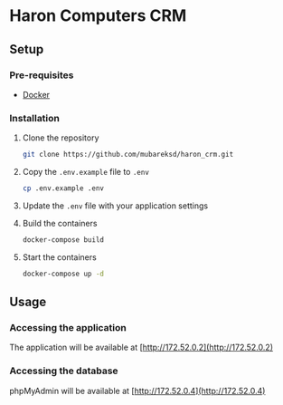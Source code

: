 # Haron Computers CRM

## Setup

### Pre-requisites

- [Docker](https://docs.docker.com/get-docker/)

### Installation

1. Clone the repository

    ```bash
    git clone https://github.com/mubareksd/haron_crm.git
    ```

2. Copy the `.env.example` file to `.env`

    ```bash
    cp .env.example .env
    ```

3. Update the `.env` file with your application settings

4. Build the containers

    ```bash
    docker-compose build
    ```

5. Start the containers

    ```bash
    docker-compose up -d
    ```

## Usage

### Accessing the application

The application will be available at [http://172.52.0.2](http://172.52.0.2)

### Accessing the database

phpMyAdmin will be available at [http://172.52.0.4](http://172.52.0.4)